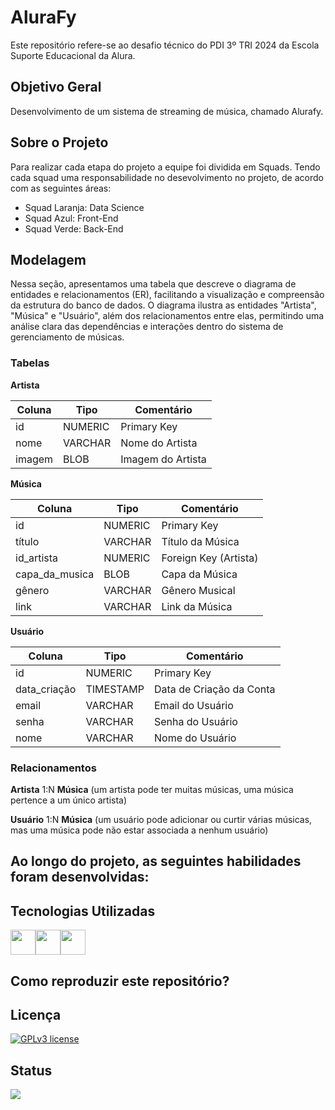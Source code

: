 # AluraFy
Este repositório refere-se  ao desafio técnico do PDI 3º TRI 2024 da Escola Suporte Educacional da Alura. 

## Objetivo Geral 

Desenvolvimento de um sistema de streaming de música, chamado Alurafy.


## Sobre o Projeto

 Para realizar cada etapa do projeto a equipe foi dividida em Squads. Tendo cada squad uma responsabilidade no desevolvimento no projeto, de acordo com as seguintes áreas:

 * Squad Laranja: Data Science
 * Squad Azul: Front-End
 * Squad Verde: Back-End

## Modelagem 

Nessa seção, apresentamos uma tabela que descreve o diagrama de entidades e relacionamentos (ER), facilitando a visualização e compreensão da estrutura do banco de dados. O diagrama ilustra as entidades "Artista", "Música" e "Usuário", além dos relacionamentos entre elas, permitindo uma análise clara das dependências e interações dentro do sistema de gerenciamento de músicas.

### Tabelas

**Artista**

| Coluna  | Tipo     | Comentário    |
|---------|----------|---------------|
| id      | NUMERIC  | Primary Key   |
| nome    | VARCHAR  | Nome do Artista |
| imagem  | BLOB     | Imagem do Artista |

**Música**

| Coluna         | Tipo     | Comentário             |
|----------------|----------|------------------------|
| id             | NUMERIC  | Primary Key            |
| título         | VARCHAR  | Título da Música       |
| id_artista     | NUMERIC  | Foreign Key (Artista)  |
| capa_da_musica | BLOB     | Capa da Música         |
| gênero         | VARCHAR  | Gênero Musical         |
| link           | VARCHAR  | Link da Música         |

**Usuário**

| Coluna         | Tipo       | Comentário                |
|----------------|------------|---------------------------|
| id             | NUMERIC    | Primary Key               |
| data_criação   | TIMESTAMP  | Data de Criação da Conta   |
| email          | VARCHAR    | Email do Usuário          |
| senha          | VARCHAR    | Senha do Usuário          |
| nome           | VARCHAR    | Nome do Usuário           |

### Relacionamentos

**Artista** 1:N **Música** (um artista pode ter muitas músicas, uma música pertence a um único artista)

**Usuário** 1:N **Música** (um usuário pode adicionar ou curtir várias músicas, mas uma música pode não estar associada a nenhum usuário)


## Ao longo do projeto, as seguintes habilidades foram desenvolvidas:


## Tecnologias Utilizadas


 
<img src="https://cdn.jsdelivr.net/gh/devicons/devicon@latest/icons/nodejs/nodejs-original.svg" width="40" height="40" /><img src="https://cdn.jsdelivr.net/gh/devicons/devicon@latest/icons/sqlite/sqlite-original.svg" width="40" height="40" /><img src="https://cdn.jsdelivr.net/gh/devicons/devicon@latest/icons/react/react-original.svg" width="40" height="40" />


## Como reproduzir este repositório?

## Licença
[![GPLv3 license](https://img.shields.io/badge/License-GPLv3-blue.svg)](http://perso.crans.org/besson/LICENSE.html)

## Status
<img src="https://img.shields.io/badge/Status-Em andamento-orange">


          
          
          
          
